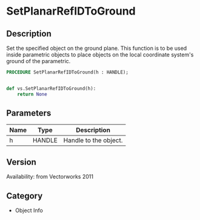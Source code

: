 # SetPlanarRefIDToGround

## Description
Set the specified object on the ground plane. This function is to be used inside parametric objects to place objects on the local coordinate system's ground of the parametric.

```pascal
PROCEDURE SetPlanarRefIDToGround(h : HANDLE);
```

```python

def vs.SetPlanarRefIDToGround(h):
    return None
```

## Parameters
|Name|Type|Description|
|---|---|---|
|h|HANDLE|Handle to the object.|

## Version
Availability: from Vectorworks 2011
## Category
* Object Info

